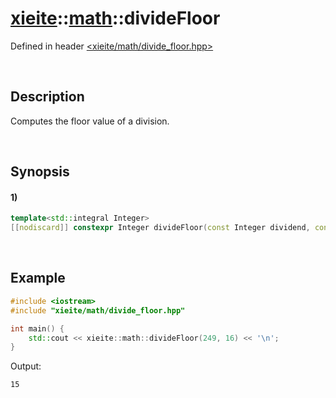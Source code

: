 # [xieite](../../xieite.md)\:\:[math](../../math.md)\:\:divideFloor
Defined in header [<xieite/math/divide_floor.hpp>](../../../include/xieite/math/divide_floor.hpp)

&nbsp;

## Description
Computes the floor value of a division.

&nbsp;

## Synopsis
#### 1)
```cpp
template<std::integral Integer>
[[nodiscard]] constexpr Integer divideFloor(const Integer dividend, const Integer divisor) noexcept;
```

&nbsp;

## Example
```cpp
#include <iostream>
#include "xieite/math/divide_floor.hpp"

int main() {
    std::cout << xieite::math::divideFloor(249, 16) << '\n';
}
```
Output:
```
15
```
